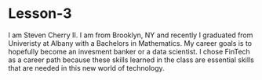 # Lesson-3
I am Steven Cherry II. I am from Brooklyn, NY and recently I graduated from Univeristy at Albany with a Bachelors in Mathematics.
My career goals is to hopefully become an invesment banker or a data scientist.
I chose FinTech as a career path because these skills learned in the class are essential skills that are needed in this new world of technology.
